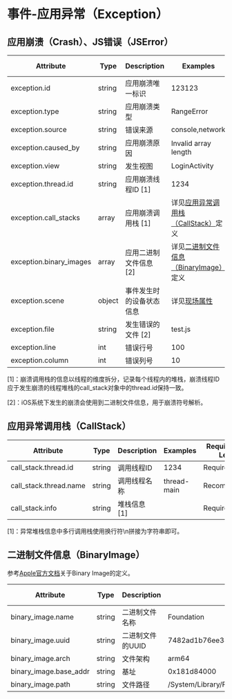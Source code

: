 
# 事件-应用异常（Exception）

## 应用崩溃（Crash）、JS错误（JSError）

| Attribute | Type | Description | Examples | Requirement Level |
| -- | -- | -- | -- | -- |
| exception.id | string | 应用崩溃唯一标识 | 123123 | Required |
| exception.type | string | 应用崩溃类型 | RangeError | Required |
| exception.source | string | 错误来源 | console,network | Required |
| exception.caused_by | string | 应用崩溃原因 | Invalid array length | Required |
| exception.view | string | 发生视图 | LoginActivity | Required |
| exception.thread.id | string | 应用崩溃线程ID [1] | 1234 | Required |
| exception.call_stacks | array | 应用崩溃调用栈 [1] | 详见[应用异常调用栈（CallStack）](#应用异常调用栈callstack)定义 | Required |
| exception.binary_images | array | 应用二进制文件信息 [2] | 详见[二进制文件信息（BinaryImage）](#二进制文件信息binaryimage)定义 | Conditionally Required |
| exception.scene | object | 事件发生时的设备状态信息 | 详见[现场属性](./common_scene.md) | Required |
| exception.file | string | 发生错误的文件 [2] | test.js | Required |
| exception.line | int | 错误行号 | 100 | Required |
| exception.column | int | 错误列号 | 10 | Required |

[1]：崩溃调用栈的信息以线程的维度拆分，记录每个线程内的堆栈，崩溃线程ID应于发生崩溃的线程堆栈的call_stack对象中的thread.id保持一致。

[2]：iOS系统下发生的崩溃会使用到二进制文件信息，用于崩溃符号解析。

## 应用异常调用栈（CallStack）

| Attribute | Type | Description | Examples | Requirement Level |
| -- | -- | -- | -- | -- |
| call_stack.thread.id | string | 调用线程ID | 1234 | Required |
| call_stack.thread.name | string | 调用线程名称 | thread-main | Recommended |
| call_stack.info | string | 堆栈信息 [1] | | Required |

[1]：异常堆栈信息中多行调用栈使用换行符\n拼接为字符串即可。

## 二进制文件信息（BinaryImage）

参考[Apple官方文档](https://developer.apple.com/documentation/xcode/examining-the-fields-in-a-crash-report)关于Binary Image的定义。

| Attribute | Type | Description | Examples | Requirement Level |
| -- | -- | -- | -- | -- |
| binary_image.name | string | 二进制文件名称 | Foundation | Required |
| binary_image.uuid | string | 二进制文件的UUID | 7482ad1b76ee38b48dac0960f9f9521e | Required |
| binary_image.arch | string | 文件架构 | arm64 | Required |
| binary_image.base_addr | string | 基址 | 0x181d84000 | Required |
| binary_image.path | string | 文件路径 | /System/Library/Frameworks/Foundation.framework/Foundation | Required |

